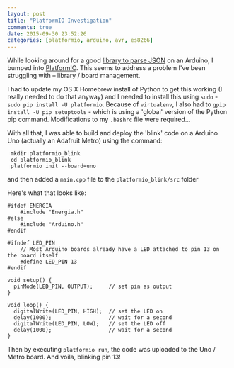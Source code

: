 ```yaml
---
layout: post
title: "PlatformIO Investigation"
comments: true
date: 2015-09-30 23:52:26
categories: [platformio, arduino, avr, es8266]
---
```


While looking around for a good [library to parse JSON](https://github.com/bblanchon/ArduinoJson) on an Arduino, I bumped into [PlatformIO](http://platformio.org/). This seems to address a problem I've been struggling with – library / board management.

I had to update my OS X Homebrew install of Python to get this working (I really needed to do that anyway) and I needed to install this using `sudo` - `sudo pip install -U platformio`. Because of `virtualenv`, I also had to `gpip install -U pip setuptools` - which is using a 'global' version of the Python pip command. Modifications to my `.bashrc` file were required...

With all that, I was able to build and deploy the 'blink' code on a Arduino Uno (actually an Adafruit Metro) using the command:

     mkdir platformio_blink
     cd platformio_blink
     platformio init --board=uno


and then added a `main.cpp` file to the `platformio_blink/src` folder

Here's what that looks like:

    #ifdef ENERGIA
    	#include "Energia.h"
    #else
    	#include "Arduino.h"
    #endif

    #ifndef LED_PIN
    	// Most Arduino boards already have a LED attached to pin 13 on the board itself
    	#define LED_PIN 13
    #endif

    void setup() {
      pinMode(LED_PIN, OUTPUT);     // set pin as output
    }

    void loop() {
      digitalWrite(LED_PIN, HIGH);  // set the LED on
      delay(1000);                  // wait for a second
      digitalWrite(LED_PIN, LOW);   // set the LED off
      delay(1000);                  // wait for a second
    }

Then by executing `platformio run`, the code was uploaded to the Uno / Metro board. And voila, blinking pin 13!
